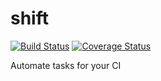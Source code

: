 # shift

[![Build Status](https://travis-ci.com/nshift/shift.svg?branch=master)](https://travis-ci.com/nshift/shift)
[![Coverage Status](https://coveralls.io/repos/github/nshift/shift/badge.svg?branch=master)](https://aaaacoveralls.io)

Automate tasks for your CI